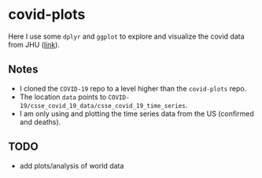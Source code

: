# covid-plots

Here I use some `dplyr` and `ggplot` to explore and visualize
the covid data from JHU ([link](https://github.com/CSSEGISandData/COVID-19)).

## Notes

- I cloned the `COVID-19` repo to a level higher than the `covid-plots` repo.
- The location `data` points to `COVID-19/csse_covid_19_data/csse_covid_19_time_series`. 
- I am only using and plotting the time series data from the US (confirmed and deaths).

## TODO

- add plots/analysis of world data
